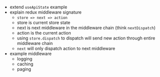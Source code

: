 - extend `useApiState` example
- explain redux middleware signature
  - `store => next => action`
  - store is current store state
  - next is next middleware in the middleware chain (think `nextDispatch`)
  - action is the current action
  - using `store.dispatch` to dispatch will send new action through entire middleware chain
  - `next` will only dispatch action to next middleware
- example middleware
  - logging
  - caching
  - paging